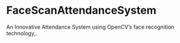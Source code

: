 # FaceScanAttendanceSystem
An Innovative Attendance System using OpenCV’s face recognition technology,.  
